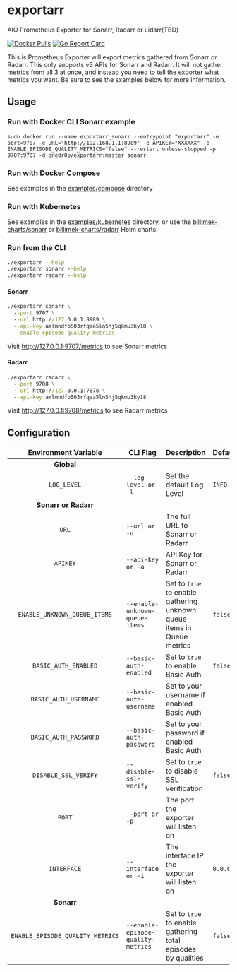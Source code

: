 # exportarr

AIO Prometheus Exporter for Sonarr, Radarr or Lidarr(TBD)

[![Docker Pulls](https://img.shields.io/docker/pulls/onedr0p/exportarr)](https://hub.docker.com/r/onedr0p/exportarr)
[![Go Report Card](https://goreportcard.com/badge/github.com/onedr0p/exportarr)](https://goreportcard.com/report/github.com/onedr0p/exportarr)

This is Prometheus Exporter will export metrics gathered from Sonarr or Radarr. This only supports v3 APIs for Sonarr and Radarr. It will not gather metrics from all 3 at once, and instead you need to tell the exporter what metrics you want. Be sure to see the examples below for more information.

## Usage

### Run with Docker CLI Sonarr example
```sudo docker run --name exportarr_sonarr --entrypoint "exportarr" -e port=9707 -e URL="http://192.168.1.1:8989" -e APIKEY="XXXXXX" -e ENABLE_EPISODE_QUALITY_METRICS="false" --restart unless-stopped -p 9707:9707 -d onedr0p/exportarr:master sonarr```

### Run with Docker Compose

See examples in the [examples/compose](./examples/compose/) directory

### Run with Kubernetes

See examples in the [examples/kubernetes](./examples/kubernetes/) directory, or use the [billimek-charts/sonarr](https://github.com/billimek/billimek-charts/tree/master/charts/sonarr) or [billimek-charts/radarr](https://github.com/billimek/billimek-charts/tree/master/charts/radarr) Helm charts.

### Run from the CLI

```cmd
./exportarr --help
./exportarr sonarr --help
./exportarr radarr --help
```

#### Sonarr

```cmd
./exportarr sonarr \
  --port 9707 \
  --url http://127.0.0.1:8989 \
  --api-key amlmndfb503rfqaa5ln5hj5qkmu3hy18 \
  --enable-episode-quality-metrics
```

Visit http://127.0.0.1:9707/metrics to see Sonarr metrics

#### Radarr

```cmd
./exportarr radarr \
  --port 9708 \
  --url http://127.0.0.1:7878 \
  --api-key amlmndfb503rfqaa5ln5hj5qkmu3hy18
```

Visit http://127.0.0.1:9708/metrics to see Radarr metrics

## Configuration

|       Environment Variable       | CLI Flag                           | Description                                                            | Default   | Required |
|:--------------------------------:|------------------------------------|------------------------------------------------------------------------|-----------|:--------:|
|            **Global**            |                                    |                                                                        |           |          |
|           `LOG_LEVEL`            | `--log-level or -l`                | Set the default Log Level                                              | `INFO`    |    ❌     |
|       **Sonarr or Radarr**       |                                    |                                                                        |           |          |
|              `URL`               | `--url or -u`                      | The full URL to Sonarr or Radarr                                       |           |    ✅     |
|             `APIKEY`             | `--api-key or -a`                  | API Key for Sonarr or Radarr                                           |           |    ✅     |
|   `ENABLE_UNKNOWN_QUEUE_ITEMS`   | `--enable-unknown-queue-items`     | Set to `true` to enable gathering unknown queue items in Queue metrics | `false`   |    ❌     |
|       `BASIC_AUTH_ENABLED`       | `--basic-auth-enabled`             | Set to `true` to enable Basic Auth                                     | `false`   |    ❌     |
|      `BASIC_AUTH_USERNAME`       | `--basic-auth-username`            | Set to your username if enabled Basic Auth                             |           |    ❌     |
|      `BASIC_AUTH_PASSWORD`       | `--basic-auth-password`            | Set to your password if enabled Basic Auth                             |           |    ❌     |
|       `DISABLE_SSL_VERIFY`       | `--disable-ssl-verify`             | Set to `true` to disable SSL verification                              | `false`   |    ❌     |
|              `PORT`              | `--port or -p`                     | The port the exporter will listen on                                   |           |    ✅     |
|           `INTERFACE`            | `--interface or -i`                | The interface IP the exporter will listen on                           | `0.0.0.0` |    ❌     |
|            **Sonarr**            |                                    |                                                                        |           |          |
| `ENABLE_EPISODE_QUALITY_METRICS` | `--enable-episode-quality-metrics` | Set to `true` to enable gathering total episodes by qualities          | `false`   |    ❌     |
